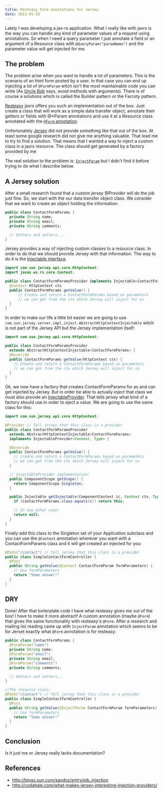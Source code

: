 ```yaml
---
title: Resteasy Form annotations for Jersey
date: 2011-01-16
---
```


Lately I was developing a jax-rs application. What I really like with jaxrs is the way you can handle any kind of parameter values of a request using annotations. So when I need a query parameter I just annotate a field or an argument of a Resource class with `@QueryParam("paramName")` and the parameter value will get injected for me.

## The problem
The problem arise when you want to handle a lot of parameters. This is the scenario of an html form posted by a user. In that case you can end up injecting a lot of `@FormParam` witch isn't the most maintainable code you can write (As [Uncle Bob](http://www.amazon.com/Clean-Code-Handbook-Software-Craftsmanship/dp/0132350882/ref=sr_1_1?ie=UTF8&qid=1295183417&sr=8-1) says, avoid methods with arguments). There is of course a solutions which is called the Builder pattern or the Facroty pattern.

[Resteasy](http://www.jboss.org/resteasy) jaxrs offers you such an implementation out of the box. Just create a class that will work as a simple data transfer object, annotate their getters or fields with @*Param annotations and use it at a Resource class annotated with the [`@Form` annotation](http://docs.jboss.org/resteasy/docs/1.2.GA/userguide/html/_Form.html).

Unfortunately [Jersey](http://jersey.java.net/) did not provide something like that out of the box. At least some google research did not give me anything valuable. That lead me to try to find a solution. That means that I wanted a way to inject a custom class in a jaxrs resource. The class should get generated by a factory provided by me

The real solution to the problem is: [`InjectParam`](http://blog.valotas.com/2011/01/resteasy-form-annotation-for-jersey.html#jersey_solution) but I didn't find it before trying to do what I describe below.

## A Jersey solution
After a small research found that a custom jersey @Provider will do the job just fine. So, we start with the our data transfer object class. We consider that we want to create an object holding the information:

```java
public class ContactFormParams {
  private String name;
  private String email;
  private String comments;

  // Getters and setters...
}
```

Jersey provides a way of injecting custom classes to a resource class. In order to do that we should provide Jersey with that information. The way to do it is the [Injectable interface](http://jersey.java.net/nonav/apidocs/latest/jersey/com/sun/jersey/spi/inject/Injectable.html).

```java
import com.sun.jersey.api.core.HttpContext;
import javax.ws.rs.core.Context;

public class ContactFormParamsProvider implements Injectable<ContactFormParams> {
  @Context HttpContext ctx
  public ContactFormParams getValue() {
      // Create and return a ContactFormParams based on parameters
      // we can get from the ctx which Jersey will inject for us
  }
}
```

In order to make our life a little bit easier we are going to use `com.sun.jersey.server.impl.inject.AbstractHttpContextInjectable` witch is not part of the Jersey API but the Jersey implementation itself:

```java
import com.sun.jersey.api.core.HttpContext;

public class ContactFormParamsProvider
  extends AbstractHttpContextInjectable<ContactFormParams> {
  @Ovveride
  public ContactFormParams getValue(HttpContext ctx) {
    // Create and return a ContactFormParams based on parameters
    // we can get from the ctx which Jersey will inject for us
  }
}
```

Ok, we now have a factory that creates ContactFormParams for as and can get injected by Jersey. But in order be able to actually inject that class we must also provide an [InjectableProvider](http://jersey.java.net/nonav/apidocs/latest/jersey/com/sun/jersey/spi/inject/InjectableProvider.html). That tells jersey what kind of a factory should use in order to eject a value. We are going to use the same class for this:

```java
import com.sun.jersey.api.core.HttpContext;

@Provider // Tell jersey that this class is a provider
public class ContactFormParamsProvider
  extends AbstractHttpContextInjectable<ContactFormParams>
  implements InjectableProvider<Context, Type> {

  @Ovveride
  public ContactFormParams getValue() {
    // Create and return a ContactFormParams based on parameters
    // we can get from the ctx which Jersey will inject for us
  }

  // InjectableProvider implementation:
  public ComponentScope getScope() {
    return ComponentScope.Singleton;
  }

  public Injectable getInjectable(ComponentContext ic, Context ctx, Type c) {
    if (ContactFormParams.class.equals(c)) return this;

    // In any other case:
    return null;
  }
}
```
Finally add this class to the Singleton set of your Application subclass and you can use the `@Context` annotation wherever you want with a ContactFormParams class and it will get created an injected for you:

```java
@Path("/contact") // Tell jersey that this class is a provider
public class SimpleContactFormController {
  @Post
  public String getValue(@Context ContactFormParam formParameters) {
    // Use formParameters
    return "Some answer!"
  }
}
```

## DRY
Done! After that boilerplate code I have what resteasy gives me out of the box! I have to make it more abstract! A custom annotation (maybe `@Form`) that gives the same functionality with resteasy's `@Form`. After a research and mailing list reading came up with `InjectParam` annotation which seems to be for Jerset exactly what `@Form` annotation is for resteasy:

```java
public class ContactFormParams {
  @FormParam("name")
  private String name;
  @FormParam("email")
  private String email;
  @FormParam("comments")
  private String comments;

  // Getters and setters...
}

//The resource class:
@Path("/contact") // Tell jersey that this class is a provider
public class SimpleContactFormController {
  @Post
  public String getValue(@InjectParam ContactFormParam formParameters) {
    // Use formParameters
    return "Some answer!"
  }
}
```

## Conclusion
Is it just me or Jersey really lacks documentation?

## References
* http://blogs.sun.com/sandoz/entry/ejb_injection
* http://codahale.com/what-makes-jersey-interesting-injection-providers/

